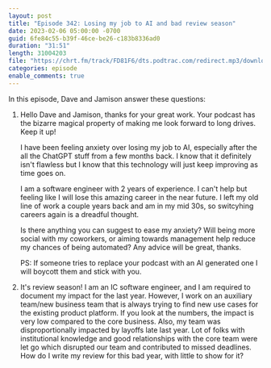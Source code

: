 ```yaml
---
layout: post
title: "Episode 342: Losing my job to AI and bad review season"
date: 2023-02-06 05:00:00 -0700
guid: 6fe84c55-b39f-46ce-be26-c183b8336ad0
duration: "31:51"
length: 31004203
file: "https://chrt.fm/track/FD81F6/dts.podtrac.com/redirect.mp3/download.softskills.audio/sse-342.mp3"
categories: episode
enable_comments: true
---
```


In this episode, Dave and Jamison answer these questions:

1. Hello Dave and Jamison, thanks for your great work. Your podcast has the bizarre magical property of making me look forward to long drives. Keep it up!
   
   I have been feeling anxiety over losing my job to AI, especially after the all the ChatGPT stuff from a few months back. I know that it definitely isn't flawless but I know that this technology will just keep improving as time goes on.
   
   I am a software engineer with 2 years of experience. I can't help but feeling like I will lose this amazing career in the near future. I left my old line of work a couple years back and am in my mid 30s, so switcyhing careers again is a dreadful thought.
   
   Is there anything you can suggest to ease my anxiety? Will being more social with my coworkers, or aiming towards management help reduce my chances of being automated? Any advice will be great, thanks.
   
   PS: If someone tries to replace your podcast with an AI generated one I will boycott them and stick with you.

2. It's review season! I am an IC software engineer, and I am required to document my impact for the last year.
   However, I work on an auxiliary team/new business team that is always trying to find new use cases for the existing product platform. If you look at the numbers, the impact is very low compared to the core business. Also, my team was disproportionally impacted by layoffs late last year. Lot of folks with institutional knowledge and good relationships with the core team were let go which disrupted our team and contributed to missed deadlines.
   How do I write my review for this bad year, with little to show for it?

